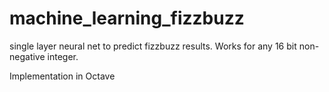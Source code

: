 # machine_learning_fizzbuzz
single layer neural net to predict fizzbuzz results. Works for any 16 bit non-negative integer.

Implementation in Octave
